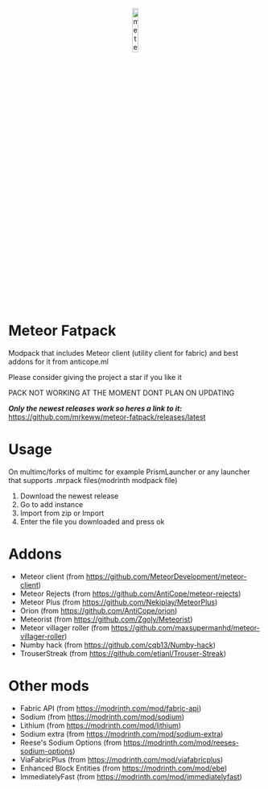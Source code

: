 <p align="center">
<img src="https://meteorclient.com/icon.png" alt="meteor-client-logo" width="15%"/>
</p>

# Meteor Fatpack
Modpack that includes Meteor client (utility client for fabric) and best addons for it from anticope.ml

Please consider giving the project a star if you like it

PACK NOT WORKING AT THE MOMENT DONT PLAN ON UPDATING

***Only the newest releases work so heres a link to it:*** https://github.com/mrkeww/meteor-fatpack/releases/latest

# Usage

On multimc/forks of multimc for example PrismLauncher or any launcher that supports .mrpack files(modrinth modpack file)

1. Download the newest release
2. Go to add instance
3. Import from zip or Import
4. Enter the file you downloaded and press ok

# Addons

* Meteor client (from https://github.com/MeteorDevelopment/meteor-client)
* Meteor Rejects (from https://github.com/AntiCope/meteor-rejects)
* Meteor Plus (from https://github.com/Nekiplay/MeteorPlus)
* Orion (from https://github.com/AntiCope/orion)
* Meteorist (from https://github.com/Zgoly/Meteorist)
* Meteor villager roller (from https://github.com/maxsupermanhd/meteor-villager-roller)
* Numby hack (from https://github.com/cqb13/Numby-hack)
* TrouserStreak (from https://github.com/etianl/Trouser-Streak)


# Other mods

* Fabric API (from https://modrinth.com/mod/fabric-api)
* Sodium (from https://modrinth.com/mod/sodium)
* Lithium (from https://modrinth.com/mod/lithium)
* Sodium extra (from https://modrinth.com/mod/sodium-extra)
* Reese's Sodium Options (from https://modrinth.com/mod/reeses-sodium-options)
* ViaFabricPlus (from https://modrinth.com/mod/viafabricplus)
* Enhanced Block Entities (from https://modrinth.com/mod/ebe)
* ImmediatelyFast (from https://modrinth.com/mod/immediatelyfast)
